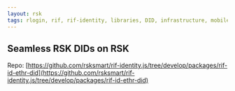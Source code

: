 ```yaml
---
layout: rsk
tags: rlogin, rif, rif-identity, libraries, DID, infrastructure, mobile, protocols, mvp, design, rbtc, defi, decentralized, quick-start, guides, tutorial, networks, dapps, tools, rootstock, rsk, ethereum, smart-contracts, install, get-started, how-to, mainnet, testnet, contracts, wallets, web3, crypto
---
```


## Seamless RSK DIDs on RSK

Repo: [https://github.com/rsksmart/rif-identity.js/tree/develop/packages/rif-id-ethr-did](https://github.com/rsksmart/rif-identity.js/tree/develop/packages/rif-id-ethr-did)
